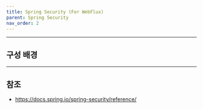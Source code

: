 ```yaml
---
title: Spring Security (For WebFlux)
parent: Spring Security
nav_order: 2
---
```




---
## 구성 배경



---
## 참조
- https://docs.spring.io/spring-security/reference/
